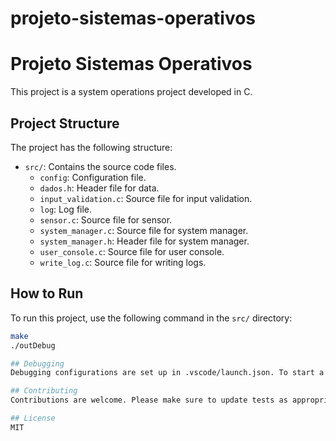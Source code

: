 # projeto-sistemas-operativos

# Projeto Sistemas Operativos

This project is a system operations project developed in C.

## Project Structure

The project has the following structure:

- `src/`: Contains the source code files.
  - `config`: Configuration file.
  - `dados.h`: Header file for data.
  - `input_validation.c`: Source file for input validation.
  - `log`: Log file.
  - `sensor.c`: Source file for sensor.
  - `system_manager.c`: Source file for system manager.
  - `system_manager.h`: Header file for system manager.
  - `user_console.c`: Source file for user console.
  - `write_log.c`: Source file for writing logs.

## How to Run

To run this project, use the following command in the `src/` directory:

```sh
make
./outDebug

## Debugging
Debugging configurations are set up in .vscode/launch.json. To start a debug session, use the "C/C++ Runner: Debug Session" configuration.

## Contributing
Contributions are welcome. Please make sure to update tests as appropriate.

## License
MIT

